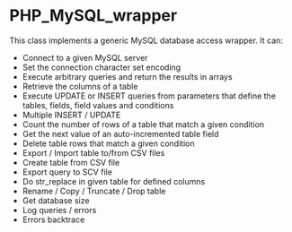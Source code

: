 PHP_MySQL_wrapper
=================

This class implements a generic MySQL database access wrapper. 
It can: 
- Connect to a given MySQL server
- Set the connection character set encoding
- Execute arbitrary queries and return the results in arrays
- Retrieve the columns of a table
- Execute UPDATE or INSERT queries from parameters that define the tables, fields, field values and conditions
- Multiple INSERT / UPDATE
- Count the number of rows of a table that match a given condition
- Get the next value of an auto-incremented table field
- Delete table rows that match a given condition
- Export / Import table to/from CSV files
- Create table from CSV file
- Export query to SCV file
- Do str_replace in given table for defined columns
- Rename / Copy / Truncate / Drop table
- Get database size
- Log queries / errors
- Errors backtrace
